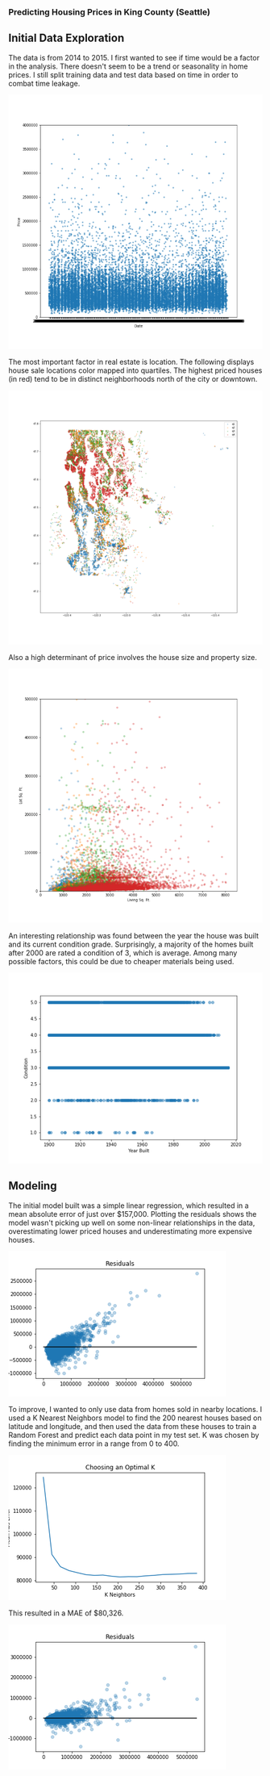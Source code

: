 ### Predicting Housing Prices in King County (Seattle)

## Initial Data Exploration
The data is from 2014 to 2015. I first wanted to see if time would be a factor in the analysis. 
There doesn't seem to be a trend or seasonality in home prices. 
I still split training data and test data based on time in order to combat time leakage. 

![Time analysis](figures/price_over_time.png)


The most important factor in real estate is location. The following displays house sale locations color mapped into quartiles. The highest priced houses (in red) tend to be in distinct neighborhoods north of the city or downtown. 

![Location](figures/lat_long.png)

Also a high determinant of price involves the house size and property size. 

![Size](figures/sqft_living_lot.png)

An interesting relationship was found between the year the house was built and its current condition grade. 
Surprisingly, a majority of the homes built after 2000 are rated a condition of 3, which is average. Among many possible factors, this could be due to cheaper materials being used. 

![Condition](figures/yrbuilt_condition.png)

## Modeling

The initial model built was a simple linear regression, which resulted in a mean absolute error of just over $157,000.
Plotting the residuals shows the model wasn't picking up well on some non-linear relationships in the data, overestimating lower priced houses and underestimating more expensive houses.

![Lin Residuals](figures/lin_resids.png)

To improve, I wanted to only use data from homes sold in nearby locations. I used a K Nearest Neighbors model to find the 200 nearest houses based on latitude and longitude, and then used the data from these houses to train a Random Forest and predict each data point in my test set.
K was chosen by finding the minimum error in a range from 0 to 400.

![KNN](figures/choosing_k.png)

This resulted in a MAE of $80,326.


![rf resids](figures/rf_residuals.png)





